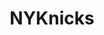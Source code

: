---
title: NYKnicks
crosslinks:
- ripcity
- rockets
- denvernuggets
- reddit_stream
- lakers
- CharlotteHornets
- NBA2k
- rosede01
- GoNets
- torontoraptors
- Thunder
- NBA_Draft
- warriors
- place
- sixers
- knicks
- LAClippers
- changemyview
- GetMotivated
---